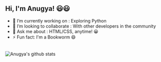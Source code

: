 ## Hi, I'm Anugya! 😃😃

- 🔭 I’m currently working on : Exploring Python
- 👯 I’m looking to collaborate : With other developers in the community
- 💬 Ask me about : HTML/CSS, anytime! 😀
- ⚡ Fun fact: I'm a Bookworm 😄
<br><br>

![Anugya's github stats](https://github-readme-stats.vercel.app/api?username=Anugya-Gogoi&show_icons=true&theme=merko)



